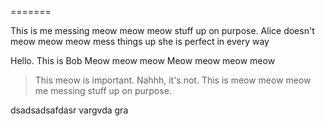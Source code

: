 =======

This is me messing meow meow meow stuff up on purpose. 
Alice doesn't meow meow meow mess things up she is perfect in every way

Hello.
This is Bob
Meow meow meow
Meow meow meow meow
> This meow is important. Nahhh, it's not.
This is meow meow meow me messing stuff up on purpose. 

dsadsadsafdasr vargvda gra